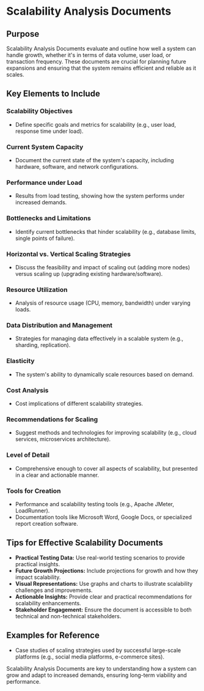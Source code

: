 # Scalability Analysis Documents

## Purpose

Scalability Analysis Documents evaluate and outline how well a system can handle growth, whether it's in terms of data volume, user load, or transaction frequency. These documents are crucial for planning future expansions and ensuring that the system remains efficient and reliable as it scales.

## Key Elements to Include

### Scalability Objectives
- Define specific goals and metrics for scalability (e.g., user load, response time under load).

### Current System Capacity
- Document the current state of the system's capacity, including hardware, software, and network configurations.

### Performance under Load
- Results from load testing, showing how the system performs under increased demands.

### Bottlenecks and Limitations
- Identify current bottlenecks that hinder scalability (e.g., database limits, single points of failure).

### Horizontal vs. Vertical Scaling Strategies
- Discuss the feasibility and impact of scaling out (adding more nodes) versus scaling up (upgrading existing hardware/software).

### Resource Utilization
- Analysis of resource usage (CPU, memory, bandwidth) under varying loads.

### Data Distribution and Management
- Strategies for managing data effectively in a scalable system (e.g., sharding, replication).

### Elasticity
- The system's ability to dynamically scale resources based on demand.

### Cost Analysis
- Cost implications of different scalability strategies.

### Recommendations for Scaling
- Suggest methods and technologies for improving scalability (e.g., cloud services, microservices architecture).

### Level of Detail
- Comprehensive enough to cover all aspects of scalability, but presented in a clear and actionable manner.

### Tools for Creation
- Performance and scalability testing tools (e.g., Apache JMeter, LoadRunner).
- Documentation tools like Microsoft Word, Google Docs, or specialized report creation software.

## Tips for Effective Scalability Documents
- **Practical Testing Data:** Use real-world testing scenarios to provide practical insights.
- **Future Growth Projections:** Include projections for growth and how they impact scalability.
- **Visual Representations:** Use graphs and charts to illustrate scalability challenges and improvements.
- **Actionable Insights:** Provide clear and practical recommendations for scalability enhancements.
- **Stakeholder Engagement:** Ensure the document is accessible to both technical and non-technical stakeholders.

## Examples for Reference
- Case studies of scaling strategies used by successful large-scale platforms (e.g., social media platforms, e-commerce sites).

Scalability Analysis Documents are key to understanding how a system can grow and adapt to increased demands, ensuring long-term viability and performance.
